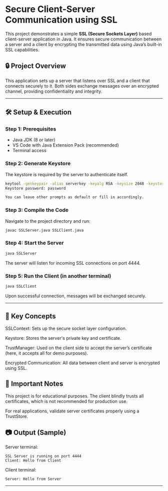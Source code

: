 # Secure Client-Server Communication using SSL

This project demonstrates a simple **SSL (Secure Sockets Layer)** based client-server application in Java. It ensures secure communication between a server and a client by encrypting the transmitted data using Java’s built-in SSL capabilities.

## 🔒 Project Overview

This application sets up a server that listens over SSL and a client that connects securely to it. Both sides exchange messages over an encrypted channel, providing confidentiality and integrity.

---

## 🛠️ Setup & Execution

### Step 1: Prerequisites
- Java JDK (8 or later)
- VS Code with Java Extension Pack (recommended)
- Terminal access

### Step 2: Generate Keystore
The keystore is required by the server to authenticate itself.

```bash
keytool -genkeypair -alias serverkey -keyalg RSA -keysize 2048 -keystore serverkeystore.jks -validity 365
Keystore password: password

You can leave other prompts as default or fill in accordingly.
```

### Step 3: Compile the Code
Navigate to the project directory and run:

```bash
javac SSLServer.java SSLClient.java
```

### Step 4: Start the Server

```bash
java SSLServer
```
The server will listen for incoming SSL connections on port 4444.

### Step 5: Run the Client (in another terminal)
```bash
java SSLClient
```
Upon successful connection, messages will be exchanged securely.

---

## 🧠 Key Concepts
SSLContext: Sets up the secure socket layer configuration.

Keystore: Stores the server's private key and certificate.

TrustManager: Used on the client side to accept the server’s certificate (here, it accepts all for demo purposes).

Encrypted Communication: All data between client and server is encrypted using SSL.

## 📌 Important Notes
This project is for educational purposes. The client blindly trusts all certificates, which is not recommended for production use.

For real applications, validate server certificates properly using a TrustStore.

## 📷 Output (Sample)
Server terminal:

```arduino
SSL Server is running on port 4444
Client: Hello from Client
```

Client terminal:

```pgsql
Server: Hello from Server
```

---

